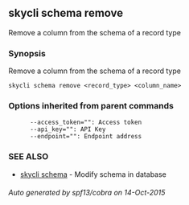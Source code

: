 ## skycli schema remove

Remove a column from the schema of a record type

### Synopsis


Remove a column from the schema of a record type

```
skycli schema remove <record_type> <column_name>
```

### Options inherited from parent commands

```
      --access_token="": Access token
      --api_key="": API Key
      --endpoint="": Endpoint address
```

### SEE ALSO
* [skycli schema](skycli_schema.md)	 - Modify schema in database

###### Auto generated by spf13/cobra on 14-Oct-2015
